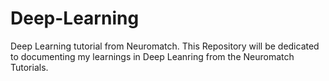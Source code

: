 # Deep-Learning

Deep Learning tutorial from Neuromatch.
This Repository will be dedicated to documenting my learnings in Deep Leanring from the Neuromatch Tutorials.
